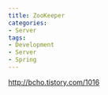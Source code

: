 ```yaml
---
title: ZooKeeper
categories:
- Server
tags:
- Development
- Server
- Spring
---
```




http://bcho.tistory.com/1016